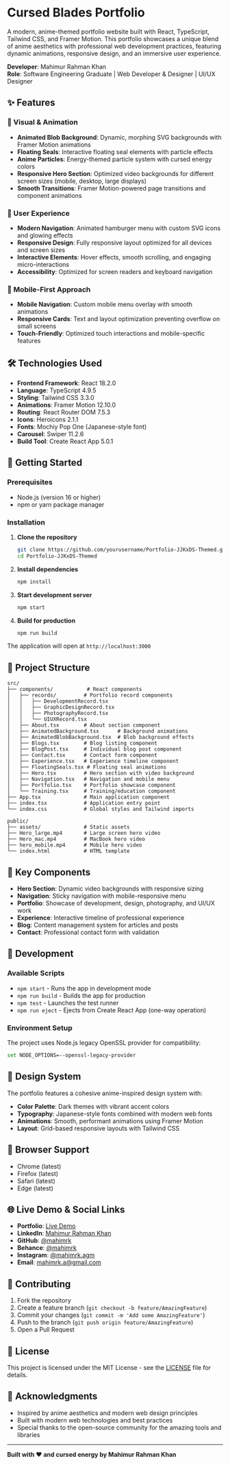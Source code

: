 # Cursed Blades Portfolio

A modern, anime-themed portfolio website built with React, TypeScript, Tailwind CSS, and Framer Motion. This portfolio showcases a unique blend of anime aesthetics with professional web development practices, featuring dynamic animations, responsive design, and an immersive user experience.

**Developer**: Mahimur Rahman Khan  
**Role**: Software Engineering Graduate | Web Developer & Designer | UI/UX Designer

## ✨ Features

### 🎨 Visual & Animation
- **Animated Blob Background**: Dynamic, morphing SVG backgrounds with Framer Motion animations
- **Floating Seals**: Interactive floating seal elements with particle effects
- **Anime Particles**: Energy-themed particle system with cursed energy colors
- **Responsive Hero Section**: Optimized video backgrounds for different screen sizes (mobile, desktop, large displays)
- **Smooth Transitions**: Framer Motion-powered page transitions and component animations

### 🚀 User Experience
- **Modern Navigation**: Animated hamburger menu with custom SVG icons and glowing effects
- **Responsive Design**: Fully responsive layout optimized for all devices and screen sizes
- **Interactive Elements**: Hover effects, smooth scrolling, and engaging micro-interactions
- **Accessibility**: Optimized for screen readers and keyboard navigation

### 📱 Mobile-First Approach
- **Mobile Navigation**: Custom mobile menu overlay with smooth animations
- **Responsive Cards**: Text and layout optimization preventing overflow on small screens
- **Touch-Friendly**: Optimized touch interactions and mobile-specific features

## 🛠️ Technologies Used

- **Frontend Framework**: React 18.2.0
- **Language**: TypeScript 4.9.5
- **Styling**: Tailwind CSS 3.3.0
- **Animations**: Framer Motion 12.10.0
- **Routing**: React Router DOM 7.5.3
- **Icons**: Heroicons 2.1.1
- **Fonts**: Mochiy Pop One (Japanese-style font)
- **Carousel**: Swiper 11.2.6
- **Build Tool**: Create React App 5.0.1

## 🚀 Getting Started

### Prerequisites
- Node.js (version 16 or higher)
- npm or yarn package manager

### Installation

1. **Clone the repository**
   ```bash
   git clone https://github.com/yourusername/Portfolio-JJKxDS-Themed.git
   cd Portfolio-JJKxDS-Themed
   ```

2. **Install dependencies**
   ```bash
   npm install
   ```

3. **Start development server**
   ```bash
   npm start
   ```

4. **Build for production**
   ```bash
   npm run build
   ```

The application will open at `http://localhost:3000`

## 📁 Project Structure

```
src/
├── components/           # React components
│   ├── records/         # Portfolio record components
│   │   ├── DevelopmentRecord.tsx
│   │   ├── GraphicDesignRecord.tsx
│   │   ├── PhotographyRecord.tsx
│   │   └── UIUXRecord.tsx
│   ├── About.tsx        # About section component
│   ├── AnimatedBackground.tsx      # Background animations
│   ├── AnimatedBlobBackground.tsx  # Blob background effects
│   ├── Blogs.tsx        # Blog listing component
│   ├── BlogPost.tsx     # Individual blog post component
│   ├── Contact.tsx      # Contact form component
│   ├── Experience.tsx   # Experience timeline component
│   ├── FloatingSeals.tsx # Floating seal animations
│   ├── Hero.tsx         # Hero section with video background
│   ├── Navigation.tsx   # Navigation and mobile menu
│   ├── Portfolio.tsx    # Portfolio showcase component
│   └── Training.tsx     # Training/education component
├── App.tsx              # Main application component
├── index.tsx            # Application entry point
└── index.css            # Global styles and Tailwind imports

public/
├── assets/              # Static assets
├── Hero_large.mp4       # Large screen hero video
├── Hero_mac.mp4         # MacBook hero video
├── hero_mobile.mp4      # Mobile hero video
└── index.html           # HTML template
```

## 🎯 Key Components

- **Hero Section**: Dynamic video backgrounds with responsive sizing
- **Navigation**: Sticky navigation with mobile-responsive menu
- **Portfolio**: Showcase of development, design, photography, and UI/UX work
- **Experience**: Interactive timeline of professional experience
- **Blog**: Content management system for articles and posts
- **Contact**: Professional contact form with validation

## 🔧 Development

### Available Scripts

- `npm start` - Runs the app in development mode
- `npm run build` - Builds the app for production
- `npm test` - Launches the test runner
- `npm run eject` - Ejects from Create React App (one-way operation)

### Environment Setup

The project uses Node.js legacy OpenSSL provider for compatibility:
```bash
set NODE_OPTIONS=--openssl-legacy-provider
```

## 🎨 Design System

The portfolio features a cohesive anime-inspired design system with:
- **Color Palette**: Dark themes with vibrant accent colors
- **Typography**: Japanese-style fonts combined with modern web fonts
- **Animations**: Smooth, performant animations using Framer Motion
- **Layout**: Grid-based responsive layouts with Tailwind CSS

## 📱 Browser Support

- Chrome (latest)
- Firefox (latest)
- Safari (latest)
- Edge (latest)

## 🌐 Live Demo & Social Links

- **Portfolio**: [Live Demo](https://your-portfolio-url.com)
- **LinkedIn**: [Mahimur Rahman Khan](https://www.linkedin.com/in/mahimur-rahman-khan-50a553183/)
- **GitHub**: [@mahimrk](https://github.com/mahimrk)
- **Behance**: [@mahimrk](https://www.behance.net/mahimrk)
- **Instagram**: [@mahimrk.agm](https://instagram.com/mahimrk.agm)
- **Email**: mahimrk.a@gmail.com

## 🤝 Contributing

1. Fork the repository
2. Create a feature branch (`git checkout -b feature/AmazingFeature`)
3. Commit your changes (`git commit -m 'Add some AmazingFeature'`)
4. Push to the branch (`git push origin feature/AmazingFeature`)
5. Open a Pull Request

## 📄 License

This project is licensed under the MIT License - see the [LICENSE](LICENSE) file for details.

## 🙏 Acknowledgments

- Inspired by anime aesthetics and modern web design principles
- Built with modern web technologies and best practices
- Special thanks to the open-source community for the amazing tools and libraries

---

**Built with ❤️ and cursed energy by Mahimur Rahman Khan**